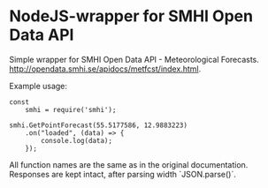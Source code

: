 # NodeJS-wrapper for SMHI Open Data API

Simple wrapper for SMHI Open Data API - Meteorological Forecasts.
http://opendata.smhi.se/apidocs/metfcst/index.html. 


Example usage:
```
const
    smhi = require('smhi');

smhi.GetPointForecast(55.5177586, 12.9883223)
    .on("loaded", (data) => {
        console.log(data);
    });
```

All function names are the same as in the original documentation. Responses are kept intact, after parsing width `JSON.parse()´. 


